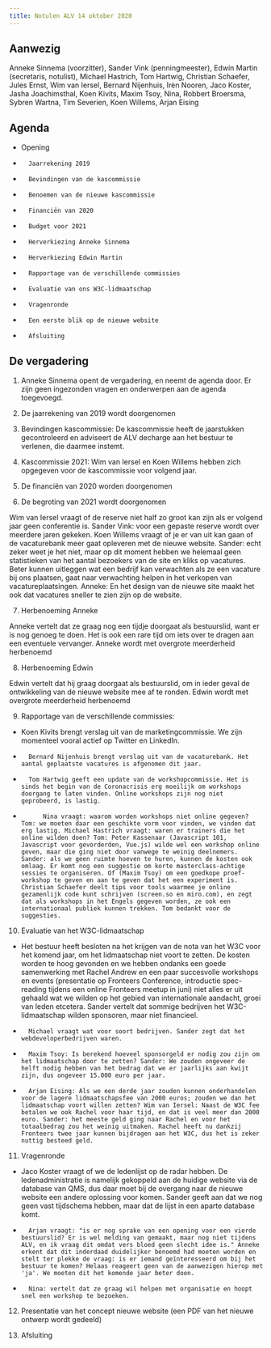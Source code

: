 ```yaml
---
title: Notulen ALV 14 oktober 2020
---
```


## Aanwezig

Anneke Sinnema (voorzitter), Sander Vink (penningmeester), Edwin Martin (secretaris, notulist), Michael Hastrich, Tom Hartwig, Christian Schaefer, Jules Ernst, Wim van Iersel, Bernard Nijenhuis, Irèn Nooren, Jaco Koster, Jasha Joachimsthal, Koen Kivits, Maxim Tsoy, Nina, Robbert Broersma, Sybren Wartna, Tim Severien, Koen Willems, Arjan Eising

## Agenda

-   Opening
-       Jaarrekening 2019
-       Bevindingen van de kascommissie
-       Benoemen van de nieuwe kascommissie
-       Financiën van 2020
-       Budget voor 2021
-       Herverkiezing Anneke Sinnema
-       Herverkiezing Edwin Martin
-       Rapportage van de verschillende commissies
-       Evaluatie van ons W3C-lidmaatschap
-       Vragenronde
-       Een eerste blik op de nieuwe website
-       Afsluiting

## De vergadering

1. Anneke Sinnema opent de vergadering, en neemt de agenda door. Er zijn geen ingezonden vragen en onderwerpen aan de agenda toegevoegd.

2. De jaarrekening van 2019 wordt doorgenomen

3. Bevindingen kascommissie: De kascommissie heeft de jaarstukken gecontroleerd en adviseert de ALV decharge aan het bestuur te verlenen, die daarmee instemt.

4. Kascommissie 2021: Wim van Iersel en Koen Willems hebben zich opgegeven voor de kascommissie voor volgend jaar.

5. De financiën van 2020 worden doorgenomen

6. De begroting van 2021 wordt doorgenomen

Wim van Iersel vraagt of de reserve niet half zo groot kan zijn als er volgend jaar geen conferentie is. Sander Vink: voor een gepaste reserve wordt over meerdere jaren gekeken.
Koen Willems vraagt of je er van uit kan gaan of de vacaturebank meer gaat opleveren met de nieuwe website. Sander: echt zeker weet je het niet, maar op dit moment hebben we helemaal geen statistieken van het aantal bezoekers van de site en kliks op vacatures. Beter kunnen uitleggen wat een bedrijf kan verwachten als ze een vacature bij ons plaatsen, gaat naar verwachting helpen in het verkopen van vacatureplaatsingen. Anneke: En het design van de nieuwe site maakt het ook dat vacatures sneller te zien zijn op de website.

7. Herbenoeming Anneke

Anneke vertelt dat ze graag nog een tijdje doorgaat als bestuurslid, want er is nog genoeg te doen. Het is ook een rare tijd om iets over te dragen aan een eventuele vervanger. Anneke wordt met overgrote meerderheid herbenoemd

8. Herbenoeming Edwin

Edwin vertelt dat hij graag doorgaat als bestuurslid, om in ieder geval de ontwikkeling van de nieuwe website mee af te ronden. Edwin wordt met overgrote meerderheid herbenoemd

9. Rapportage van de verschillende commissies:

-   Koen Kivits brengt verslag uit van de marketingcommissie. We zijn momenteel vooral actief op Twitter en LinkedIn.
-       Bernard Nijenhuis brengt verslag uit van de vacaturebank. Het aantal geplaatste vacatures is afgenomen dit jaar.
-       Tom Hartwig geeft een update van de workshopcommissie. Het is sinds het begin van de Coronacrisis erg moeilijk om workshops doorgang te laten vinden. Online workshops zijn nog niet geprobeerd, is lastig.
-           Nina vraagt: waarom worden workshops niet online gegeven? Tom: we moeten daar een geschikte vorm voor vinden, we vinden dat erg lastig. Michael Hastrich vraagt: waren er trainers die het online wilden doen? Tom: Peter Kassenaar (Javascript 101, Javascript voor gevorderden, Vue.js) wilde wel een workshop online geven, maar die ging niet door vanwege te weinig deelnemers. Sander: als we geen ruimte hoeven te huren, kunnen de kosten ook omlaag. Er komt nog een suggestie om korte masterclass-achtige sessies te organiseren. Of (Maxim Tsoy) om een goedkope proef-workshop te geven en aan te geven dat het een experiment is. Christian Schaefer deelt tips voor tools waarmee je online gezamenlijk code kunt schrijven (screen.so en miro.com), en zegt dat als workshops in het Engels gegeven worden, ze ook een internationaal publiek kunnen trekken. Tom bedankt voor de suggesties.

10. Evaluatie van het W3C-lidmaatschap

-   Het bestuur heeft besloten na het krijgen van de nota van het W3C voor het komend jaar, om het lidmaatschap niet voort te zetten. De kosten worden te hoog gevonden en we hebben ondanks een goede samenwerking met Rachel Andrew en een paar succesvolle workshops en events (presentatie op Fronteers Conference, introductie spec-reading tijdens een online Fronteers meetup in juni) niet alles er uit gehaald wat we wilden op het gebied van internationale aandacht, groei van leden etcetera. Sander vertelt dat sommige bedrijven het W3C-lidmaatschap wilden sponsoren, maar niet financieel.
-       Michael vraagt wat voor soort bedrijven. Sander zegt dat het webdeveloperbedrijven waren.
-       Maxim Tsoy: Is berekend hoeveel sponsorgeld er nodig zou zijn om het lidmaatschap door te zetten? Sander: We zouden ongeveer de helft nodig hebben van het bedrag dat we er jaarlijks aan kwijt zijn, dus ongeveer 15.000 euro per jaar.
-       Arjan Eising: Als we een derde jaar zouden kunnen onderhandelen voor de lagere lidmaatschapsfee van 2000 euros; zouden we dan het lidmaatschap voort willen zetten? Wim van Iersel: Naast de W3C fee betalen we ook Rachel voor haar tijd, en dat is veel meer dan 2000 euro. Sander: het meeste geld ging naar Rachel en voor het totaalbedrag zou het weinig uitmaken. Rachel heeft nu dankzij Fronteers twee jaar kunnen bijdragen aan het W3C, dus het is zeker nuttig besteed geld.

11. Vragenronde

-   Jaco Koster vraagt of we de ledenlijst op de radar hebben. De ledenadministratie is namelijk gekoppeld aan de huidige website via de database van QMS, dus daar moet bij de overgang naar de nieuwe website een andere oplossing voor komen. Sander geeft aan dat we nog geen vast tijdschema hebben, maar dat de lijst in een aparte database komt.
-       Arjan vraagt: "is er nog sprake van een opening voor een vierde bestuurslid? Er is wel melding van gemaakt, maar nog niet tijdens ALV, en ik vraag dit omdat vers bloed geen slecht idee is." Anneke erkent dat dit inderdaad duidelijker benoemd had moeten worden en stelt ter plekke de vraag: is er iemand geïnteresseerd om bij het bestuur te komen? Helaas reageert geen van de aanwezigen hierop met 'ja'. We moeten dit het komende jaar beter doen.
-       Nina: vertelt dat ze graag wil helpen met organisatie en hoopt snel een workshop te bezoeken.

12. Presentatie van het concept nieuwe website (een PDF van het nieuwe ontwerp wordt gedeeld)

13. Afsluiting
